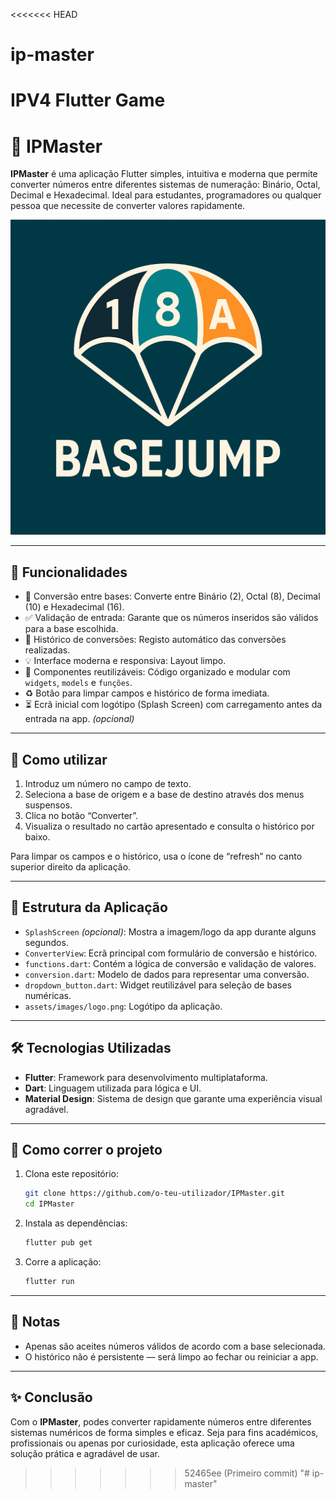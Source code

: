 <<<<<<< HEAD
# ip-master
IPV4 Flutter Game
=======
# 🧮 IPMaster

**IPMaster** é uma aplicação Flutter simples, intuitiva e moderna que permite converter números entre diferentes sistemas de numeração: Binário, Octal, Decimal e Hexadecimal. Ideal para estudantes, programadores ou qualquer pessoa que necessite de converter valores rapidamente.

![IPMaster Logo](assets/images/logo.png)

---

## 🚀 Funcionalidades

- 🔄 Conversão entre bases: Converte entre Binário (2), Octal (8), Decimal (10) e Hexadecimal (16).
- ✅ Validação de entrada: Garante que os números inseridos são válidos para a base escolhida.
- 📝 Histórico de conversões: Registo automático das conversões realizadas.
- 💡 Interface moderna e responsiva: Layout limpo.
- 🧩 Componentes reutilizáveis: Código organizado e modular com `widgets`, `models` e `funções`.
- ♻️ Botão para limpar campos e histórico de forma imediata.
- ⏳ Ecrã inicial com logótipo (Splash Screen) com carregamento antes da entrada na app. *(opcional)*

---

## 📄 Como utilizar

1. Introduz um número no campo de texto.
2. Seleciona a base de origem e a base de destino através dos menus suspensos.
3. Clica no botão “Converter”.
4. Visualiza o resultado no cartão apresentado e consulta o histórico por baixo.

Para limpar os campos e o histórico, usa o ícone de “refresh” no canto superior direito da aplicação.

---

## 📂 Estrutura da Aplicação

- `SplashScreen` *(opcional)*: Mostra a imagem/logo da app durante alguns segundos.
- `ConverterView`: Ecrã principal com formulário de conversão e histórico.
- `functions.dart`: Contém a lógica de conversão e validação de valores.
- `conversion.dart`: Modelo de dados para representar uma conversão.
- `dropdown_button.dart`: Widget reutilizável para seleção de bases numéricas.
- `assets/images/logo.png`: Logótipo da aplicação.

---

## 🛠️ Tecnologias Utilizadas

- **Flutter**: Framework para desenvolvimento multiplataforma.
- **Dart**: Linguagem utilizada para lógica e UI.
- **Material Design**: Sistema de design que garante uma experiência visual agradável.

---

## 🔧 Como correr o projeto

1. Clona este repositório:
   ```bash
   git clone https://github.com/o-teu-utilizador/IPMaster.git
   cd IPMaster
   ```

2. Instala as dependências:
   ```bash
   flutter pub get
   ```

3. Corre a aplicação:
   ```bash
   flutter run
   ```

---

## 📌 Notas

- Apenas são aceites números válidos de acordo com a base selecionada.
- O histórico não é persistente — será limpo ao fechar ou reiniciar a app.

---

## ✨ Conclusão

Com o **IPMaster**, podes converter rapidamente números entre diferentes sistemas numéricos de forma simples e eficaz. Seja para fins académicos, profissionais ou apenas por curiosidade, esta aplicação oferece uma solução prática e agradável de usar.
>>>>>>> 52465ee (Primeiro commit)
"# ip-master" 
